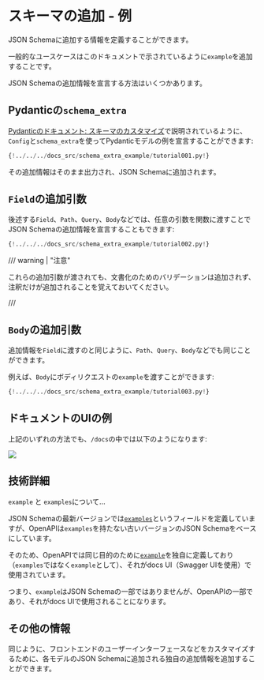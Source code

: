 # スキーマの追加 - 例

JSON Schemaに追加する情報を定義することができます。

一般的なユースケースはこのドキュメントで示されているように`example`を追加することです。

JSON Schemaの追加情報を宣言する方法はいくつかあります。

## Pydanticの`schema_extra`

<a href="https://docs.pydantic.dev/latest/concepts/json_schema/#schema-customization" class="external-link" target="_blank">Pydanticのドキュメント: スキーマのカスタマイズ</a>で説明されているように、`Config`と`schema_extra`を使ってPydanticモデルの例を宣言することができます:

```Python hl_lines="15 16 17 18 19 20 21 22 23"
{!../../../docs_src/schema_extra_example/tutorial001.py!}
```

その追加情報はそのまま出力され、JSON Schemaに追加されます。

## `Field`の追加引数

後述する`Field`、`Path`、`Query`、`Body`などでは、任意の引数を関数に渡すことでJSON Schemaの追加情報を宣言することもできます:

```Python hl_lines="4 10 11 12 13"
{!../../../docs_src/schema_extra_example/tutorial002.py!}
```

/// warning | "注意"

これらの追加引数が渡されても、文書化のためのバリデーションは追加されず、注釈だけが追加されることを覚えておいてください。

///

## `Body`の追加引数

追加情報を`Field`に渡すのと同じように、`Path`、`Query`、`Body`などでも同じことができます。

例えば、`Body`にボディリクエストの`example`を渡すことができます:

```Python hl_lines="21 22 23 24 25 26"
{!../../../docs_src/schema_extra_example/tutorial003.py!}
```

## ドキュメントのUIの例

上記のいずれの方法でも、`/docs`の中では以下のようになります:

<img src="https://readyapi.khulnasoft.com/img/tutorial/body-fields/image01.png">

## 技術詳細

`example` と `examples`について...

JSON Schemaの最新バージョンでは<a href="https://json-schema.org/draft/2019-09/json-schema-validation.html#rfc.section.9.5" class="external-link" target="_blank">`examples`</a>というフィールドを定義していますが、OpenAPIは`examples`を持たない古いバージョンのJSON Schemaをベースにしています。

そのため、OpenAPIでは同じ目的のために<a href="https://github.com/OAI/OpenAPI-Specification/blob/master/versions/3.0.3.md#fixed-fields-20" class="external-link" target="_blank">`example`</a>を独自に定義しており（`examples`ではなく`example`として）、それがdocs UI（Swagger UIを使用）で使用されています。

つまり、`example`はJSON Schemaの一部ではありませんが、OpenAPIの一部であり、それがdocs UIで使用されることになります。

## その他の情報

同じように、フロントエンドのユーザーインターフェースなどをカスタマイズするために、各モデルのJSON Schemaに追加される独自の追加情報を追加することができます。
